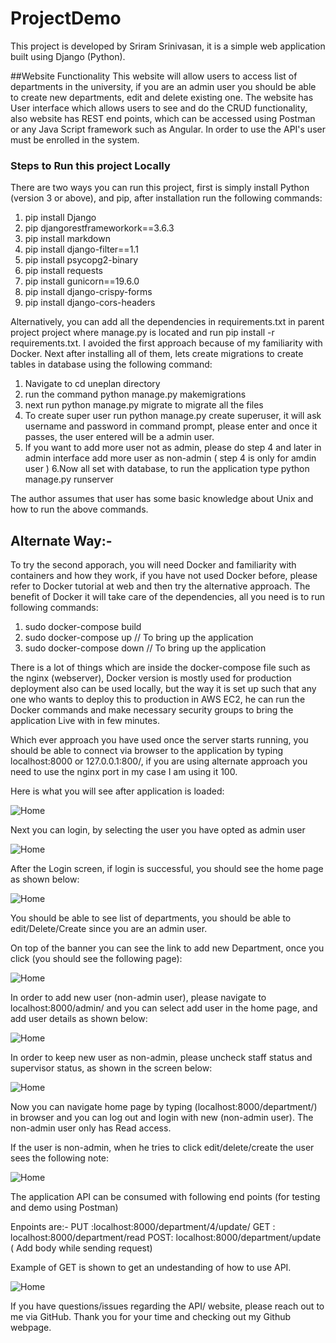 # ProjectDemo
This project is developed by Sriram Srinivasan, it is a simple web application built using Django (Python).

##Website Functionality
This website will allow users to access list of departments in the university, if you are an admin user you should be able to create new departments, edit and delete existing one.
The website has User interface which allows users to see and do the CRUD functionality, also website has REST end points, which can be accessed using Postman or any Java Script framework such as Angular. In order to use the API's user must be enrolled in the system.

### Steps to Run this project Locally
There are two ways you can run this project, first is simply install Python (version 3 or above), and pip, after installation run the following commands:
1.  pip install Django
2. pip djangorestframeworkork==3.6.3
3. pip install markdown
4. pip install django-filter==1.1
5. pip install psycopg2-binary
6. pip install requests
7. pip install gunicorn==19.6.0
8. pip install django-crispy-forms
9. pip install django-cors-headers


Alternatively, you can add all the dependencies in requirements.txt in parent project project where manage.py is located and run pip install -r requirements.txt.
 I avoided the first approach because of my familiarity with Docker.
Next after installing all of them, lets create migrations to create tables in database using the following command:
1. Navigate to cd uneplan directory  
2. run the command python manage.py makemigrations
3. next run python manage.py migrate to migrate all the files
4. To create super user run python manage.py create superuser, it will ask username and password in command prompt, please enter and once it passes, the user entered will be a admin user.  
5. If you want to add more user not as admin, please do step 4 and later in admin interface add more user as non-admin ( step 4 is only for amdin user )
6.Now all set with database, to run the application type python manage.py runserver

The author assumes that user has some basic knowledge about Unix and how to run the above commands.

## Alternate Way:- 
To try the second apporach, you will need Docker and familiarity with containers and how they work, if you have not used Docker before, please refer to Docker tutorial at web and then try the alternative approach.
The benefit of Docker it will  take care of the dependencies, all you need is to run following commands:

1. sudo docker-compose build
2. sudo docker-compose up  // To bring up the application
3. sudo docker-compose down  // To bring up the application


There is a lot of things which are inside the docker-compose file such as the nginx (webserver), Docker version is mostly used for production deployment also can be used locally, but the way it is set up such that any one who wants to deploy this to production in 
AWS EC2, he can run the Docker commands and make necessary security groups to bring the application Live with in few minutes.



Which ever approach you have used once the server starts running, you should be able to connect via browser to the application 
by typing localhost:8000 or 127.0.0.1:800/, if you are using alternate approach you need to use the nginx port in my case I am using it 100.

Here is what you will see after application is loaded:

![Home](Screenshots/Screenshot%20from%202020-09-22%2007-04-46.png)


Next you can login, by selecting the user you have opted as admin user

 
![Home](Screenshots/Screenshot%20from%202020-09-22%2007-09-30.png)

After the Login screen, if login is successful, you should see the home page as shown below:
 
![Home](Screenshots/Screenshot%20from%202020-09-22%2007-16-50.png)

You should be able to see list of departments, you should be able to edit/Delete/Create since you are an admin user. 

On top of the banner you can see the link to add new Department, once you click (you should see the following page):

![Home](Screenshots/Screenshot%20from%202020-09-22%2007-18-33.png)


In order to add new user (non-admin user), please navigate to localhost:8000/admin/ and you can select add user in the home page, and add user details as shown below:

![Home](Screenshots/Screenshot%20from%202020-09-22%2007-22-02.png)

In order to keep new user as non-admin, please uncheck staff status and supervisor status, as shown in the screen below:


![Home](Screenshots/Screenshot%20from%202020-09-22%2007-23-22.png)

Now you can navigate  home page by typing (localhost:8000/department/) in browser and you can log out and login with new (non-admin user). The non-admin user only has Read access.

If the user is non-admin, when he tries to click edit/delete/create the user sees the following note:

![Home](Screenshots/Screenshot%20from%202020-09-22%2007-27-03.png)


The application API can be consumed with following end points (for testing and demo using Postman)


Enpoints are:-  PUT :localhost:8000/department/4/update/
                GET : localhost:8000/department/read
                POST: localhost:8000/department/update ( Add body while sending request)
                
                
 Example of GET is shown to get an undestanding of how to use API.
 
 ![Home](Screenshots/Screenshot%20from%202020-09-22%2007-31-25.png)
 
 

If you have questions/issues regarding the API/ website, please reach out to me via GitHub. Thank you for your time and checking out my Github webpage.
 







